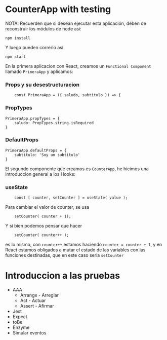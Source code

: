 # CounterApp with testing

NOTA: Recuerden que si desean ejecutar esta aplicación, deben de reconstruir los módulos de node así:

```
npm install
```

Y luego pueden correrlo así

```
npm start
```



En la primera aplicacion con React, creamos un `Functional Component` llamado `PrimeraApp` y aplicamos:

### Props y su desestructuracion 
```
    const PrimeraApp = ({ saludo, subtitulo }) => {
```

### PropTypes

```
PrimeraApp.propTypes = {
    saludo: PropTypes.string.isRequired
}
```

### DefaultProps

```
PrimeraApp.defaultProps = {
    subtitulo: 'Soy un subtitulo'
}
```

El segundo componente que creamos es `CounterApp`, he hicimos una introduccion general a los Hooks:

### useState

```
    const [ counter, setCounter ] = useState( value );
```
Para cambiar el valor de counter, se usa 
```
    setCounter( counter + 1);
```
Y si bien podemos pensar que hacer
```
    setCounter( counter++ );
```
es lo mismo, con `counter++` estamos haciendo `counter = counter + 1`, y en React estamos obligados a mutar el estado de las variables con las funciones destinadas, que en este caso seria `setCounter`

# Introduccion a las pruebas

- AAA
    - Arrange - Arreglar
    - Act - Actuar 
    - Assert - Afirmar
- Jest
- Expect
- toBe
- Enzyme
- Simular eventos 

